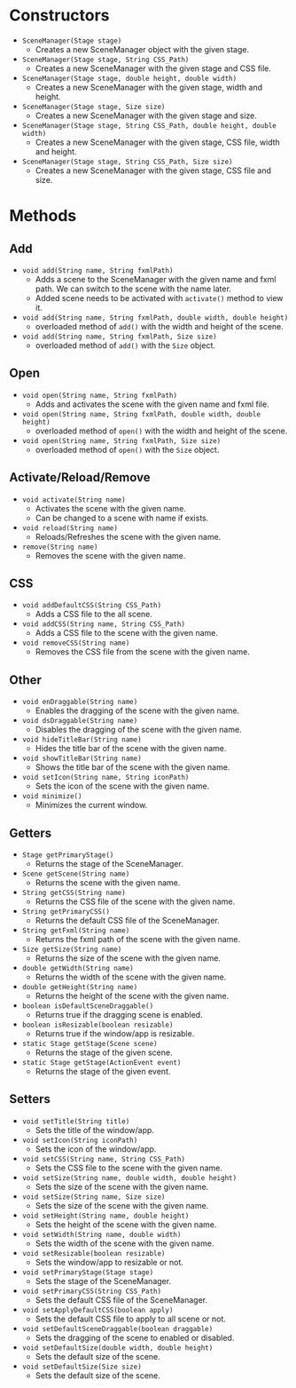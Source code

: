 # Constructors

- `SceneManager(Stage stage)`
  - Creates a new SceneManager object with the given stage.
- `SceneManager(Stage stage, String CSS_Path)`
  - Creates a new SceneManager with the given stage and CSS file.
- `SceneManager(Stage stage, double height, double width)`
  - Creates a new SceneManager with the given stage, width and height.
- `SceneManager(Stage stage, Size size)`
  - Creates a new SceneManager with the given stage and size.
- `SceneManager(Stage stage, String CSS_Path, double height, double width)`
  - Creates a new SceneManager with the given stage, CSS file, width and height.
- `SceneManager(Stage stage, String CSS_Path, Size size)`
  - Creates a new SceneManager with the given stage, CSS file and size.

# Methods

## Add

- `void add(String name, String fxmlPath)`
  - Adds a scene to the SceneManager with the given name and fxml path. We can switch to the scene with the name later.
  - Added scene needs to be activated with `activate()` method to view it.
- `void add(String name, String fxmlPath, double width, double height)`
  - overloaded method of `add()` with the width and height of the scene.
- `void add(String name, String fxmlPath, Size size)`
  - overloaded method of `add()` with the `Size` object.

## Open

- `void open(String name, String fxmlPath)`
  - Adds and activates the scene with the given name and fxml file.
- `void open(String name, String fxmlPath, double width, double height)`
  - overloaded method of `open()` with the width and height of the scene.
- `void open(String name, String fxmlPath, Size size)`
  - overloaded method of `open()` with the `Size` object.

## Activate/Reload/Remove

- `void activate(String name)`
  - Activates the scene with the given name.
  - Can be changed to a scene with name if exists.
- `void reload(String name)`
  - Reloads/Refreshes the scene with the given name.
- `remove(String name)`
  - Removes the scene with the given name.

## CSS

- `void addDefaultCSS(String CSS_Path)`
  - Adds a CSS file to the all scene.
- `void addCSS(String name, String CSS_Path)`
  - Adds a CSS file to the scene with the given name.
- `void removeCSS(String name)`
  - Removes the CSS file from the scene with the given name.

## Other

- `void enDraggable(String name)`
  - Enables the dragging of the scene with the given name.
- `void dsDraggable(String name)`
  - Disables the dragging of the scene with the given name.
- `void hideTitleBar(String name)`
  - Hides the title bar of the scene with the given name.
- `void showTitleBar(String name)`
  - Shows the title bar of the scene with the given name.
- `void setIcon(String name, String iconPath)`
  - Sets the icon of the scene with the given name.
- `void minimize()`
  - Minimizes the current window.

## Getters

- `Stage getPrimaryStage()`
  - Returns the stage of the SceneManager.
- `Scene getScene(String name)`
  - Returns the scene with the given name.
- `String getCSS(String name)`
  - Returns the CSS file of the scene with the given name.
- `String getPrimaryCSS()`
  - Returns the default CSS file of the SceneManager.
- `String getFxml(String name)`
  - Returns the fxml path of the scene with the given name.
- `Size getSize(String name)`
  - Returns the size of the scene with the given name.
- `double getWidth(String name)`
  - Returns the width of the scene with the given name.
- `double getHeight(String name)`
  - Returns the height of the scene with the given name.
- `boolean isDefaultSceneDraggable()`
  - Returns true if the dragging scene is enabled.
- `boolean isResizable(boolean resizable)`
  - Returns true if the window/app is resizable.
- `static Stage getStage(Scene scene)`
  - Returns the stage of the given scene.
- `static Stage getStage(ActionEvent event)`
  - Returns the stage of the given event.

## Setters

- `void setTitle(String title)`
  - Sets the title of the window/app.
- `void setIcon(String iconPath)`
  - Sets the icon of the window/app.
- `void setCSS(String name, String CSS_Path)`
  - Sets the CSS file to the scene with the given name.
- `void setSize(String name, double width, double height)`
  - Sets the size of the scene with the given name.
- `void setSize(String name, Size size)`
  - Sets the size of the scene with the given name.
- `void setHeight(String name, double height)`
  - Sets the height of the scene with the given name.
- `void setWidth(String name, double width)`
  - Sets the width of the scene with the given name.
- `void setResizable(boolean resizable)`
  - Sets the window/app to resizable or not.
- `void setPrimaryStage(Stage stage)`
  - Sets the stage of the SceneManager.
- `void setPrimaryCSS(String CSS_Path)`
  - Sets the default CSS file of the SceneManager.
  <!-- - `void setFxml(String name, String fxmlPath)`
  - Sets the fxml path of the scene with the given name. -->
- `void setApplyDefaultCSS(boolean apply)`
  - Sets the default CSS file to apply to all scene or not.
- `void setDefaultSceneDraggable(boolean draggable)`
  - Sets the dragging of the scene to enabled or disabled.
- `void setDefaultSize(double width, double height)`
  - Sets the default size of the scene.
- `void setDefaultSize(Size size)`
  - Sets the default size of the scene.
